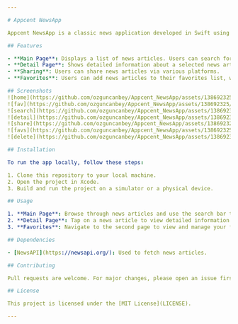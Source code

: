 ```yaml
---

# Appcent NewsApp

Appcent NewsApp is a classic news application developed in Swift using the UIKit framework and follows the MVVM architecture pattern. The app retrieves news from the NewsAPI website. It features a search function on the main page to filter news based on user input, and tapping on a news item navigates the user to a detailed view. In the detailed view, there is a "Read More" button that directs the user to the original news website. Additionally, the detailed view has functionality to share the news item and add it to favorites using the buttons located in the top right corner.

## Features

- **Main Page**: Displays a list of news articles. Users can search for articles based on keywords.
- **Detail Page**: Shows detailed information about a selected news article, including the ability to navigate to the original article's website.
- **Sharing**: Users can share news articles via various platforms.
- **Favorites**: Users can add news articles to their favorites list, which is accessible from the second page. Articles in the favorites list can be easily removed if desired.

## Screenshots
![home](https://github.com/ozguncanbey/Appcent_NewsApp/assets/138692325/09294a60-9897-459e-849c-47fc63b71b8e)
![fav](https://github.com/ozguncanbey/Appcent_NewsApp/assets/138692325/9227714a-27b6-4adf-8e9d-ef977501890e)
![search](https://github.com/ozguncanbey/Appcent_NewsApp/assets/138692325/f1cb546d-6fd3-4149-a84b-2de494ab75c9)
![detail](https://github.com/ozguncanbey/Appcent_NewsApp/assets/138692325/c587ee78-54b7-462b-b853-c6778dec6876)
![share](https://github.com/ozguncanbey/Appcent_NewsApp/assets/138692325/bd1b989a-454a-4f3d-a8b0-153e9fe847b6)
![favs](https://github.com/ozguncanbey/Appcent_NewsApp/assets/138692325/764b4466-86e2-4dbf-af5e-b904eaeebe74)
![delete](https://github.com/ozguncanbey/Appcent_NewsApp/assets/138692325/60191c10-c6aa-4843-8db8-c4e58eb88053)

## Installation

To run the app locally, follow these steps:

1. Clone this repository to your local machine.
2. Open the project in Xcode.
3. Build and run the project on a simulator or a physical device.

## Usage

1. **Main Page**: Browse through news articles and use the search bar to filter articles based on keywords.
2. **Detail Page**: Tap on a news article to view detailed information. Use the "Read More" button to navigate to the original article's website. Use the share and favorite buttons for additional functionality.
3. **Favorites**: Navigate to the second page to view and manage your favorite news articles.

## Dependencies

- [NewsAPI](https://newsapi.org/): Used to fetch news articles.

## Contributing

Pull requests are welcome. For major changes, please open an issue first to discuss what you would like to change.

## License

This project is licensed under the [MIT License](LICENSE).

---
```

